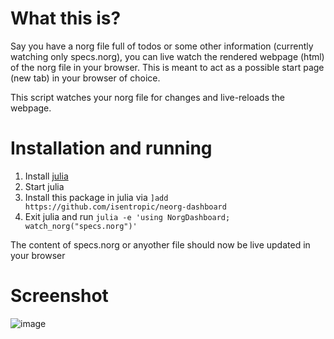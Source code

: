 # What this is?

Say you have a norg file full of todos or some other information
(currently watching only specs.norg), you can live watch the rendered webpage
(html) of the norg file in your browser. This is meant to act as a possible
start page (new tab) in your browser of choice. 

This script watches your norg file for changes and live-reloads the webpage.

# Installation and running
1. Install [julia](julialang.org)
2. Start julia
3. Install this package in julia via `]add https://github.com/isentropic/neorg-dashboard`
4. Exit julia and run `julia -e 'using NorgDashboard; watch_norg("specs.norg")'`

The content of specs.norg or anyother file should now be live updated in your browser
# Screenshot
![image]("./screenshot.png")

